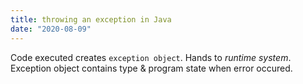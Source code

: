 ```yaml
---
title: throwing an exception in Java
date: "2020-08-09"
---
```


Code executed creates `exception object`.
Hands to *runtime system*.
Exception object contains type & program state when error occured.
